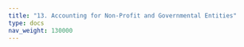 ```yaml
---
title: "13. Accounting for Non-Profit and Governmental Entities"
type: docs
nav_weight: 130000
---
```

